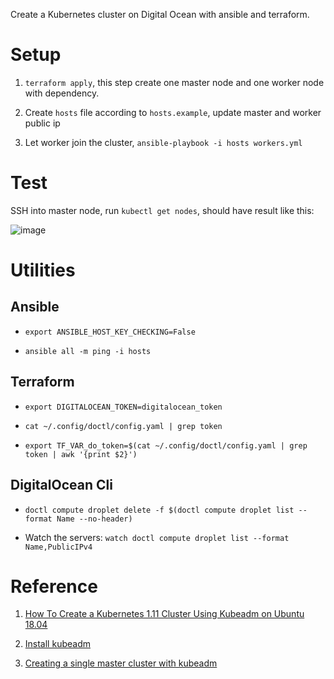Create a Kubernetes cluster on Digital Ocean with ansible and terraform.

# Setup

1. `terraform apply`, this step create one master node and one worker node with dependency.

2. Create `hosts` file according to `hosts.example`, update master and worker public ip

3. Let worker join the cluster, `ansible-playbook -i hosts workers.yml`


# Test

SSH into master node, run `kubectl get nodes`, should have result like this: 

![image](https://user-images.githubusercontent.com/4877346/45913656-2700af80-be69-11e8-854a-8882bff1de92.png)



# Utilities

## Ansible

- `export ANSIBLE_HOST_KEY_CHECKING=False`

- `ansible all -m ping -i hosts`

## Terraform

- `export DIGITALOCEAN_TOKEN=digitalocean_token`

- `cat ~/.config/doctl/config.yaml | grep token`

- `export TF_VAR_do_token=$(cat ~/.config/doctl/config.yaml | grep token | awk '{print $2}')`

## DigitalOcean Cli

- `doctl compute droplet delete -f $(doctl compute droplet list --format Name --no-header)`

- Watch the servers: `watch doctl compute droplet list --format Name,PublicIPv4`


# Reference

1. [How To Create a Kubernetes 1.11 Cluster Using Kubeadm on Ubuntu 18.04](https://www.digitalocean.com/community/tutorials/how-to-create-a-kubernetes-1-11-cluster-using-kubeadm-on-ubuntu-18-04)

2. [Install kubeadm](https://kubernetes.io/docs/setup/independent/install-kubeadm/)

3. [Creating a single master cluster with kubeadm](https://kubernetes.io/docs/setup/independent/create-cluster-kubeadm/)

